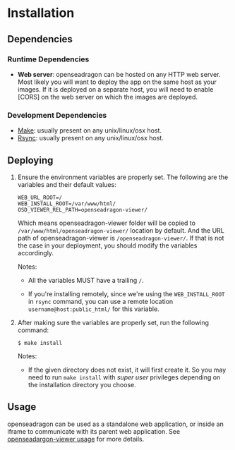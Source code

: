 # Installation

## Dependencies

### Runtime Dependencies

- **Web server**: openseadragon can be hosted on any HTTP web server. Most likely you
  will want to deploy the app on the same host as your images. If it is deployed
  on a separate host, you will need to enable [CORS] on the web server on which
  the images are deployed.

### Development Dependencies

* [Make](https://en.wikipedia.org/wiki/Make_%28software%29): usually present on any unix/linux/osx host.
* [Rsync](https://en.wikipedia.org/wiki/Rsync): usually present on any unix/linux/osx host.

## Deploying
1. Ensure the environment variables are properly set. The following are the variables and their default values:

    ```
    WEB_URL_ROOT=/
    WEB_INSTALL_ROOT=/var/www/html/
    OSD_VIEWER_REL_PATH=openseadragon-viewer/
    ```
    Which means openseadragon-viewer folder will be copied to `/var/www/html/openseadragon-viewer/` location by default. And the URL path of openseadragon-viewer is `/openseadragon-viewer/`. If that is not the case in your deployment, you should modify the variables accordingly.

    Notes:
    - All the variables MUST have a trailing `/`.

    - If you're installing remotely, since we're using the `WEB_INSTALL_ROOT` in `rsync` command, you can use a remote location `username@host:public_html/` for this variable.
3. After making sure the variables are properly set, run the following command:

    ```
    $ make install
    ```

    Notes:
      - If the given directory does not exist, it will first create it. So you may need to run `make install` with _super user_ privileges depending on the installation directory you choose.

## Usage

openseadragon can be used as a standalone web application, or inside an iframe to communicate with its parent web application. See [openseadargon-viewer usage](usage.md) for more details.
